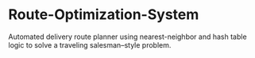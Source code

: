 # Route-Optimization-System
Automated delivery route planner using nearest-neighbor and hash table logic to solve a traveling salesman–style problem.
